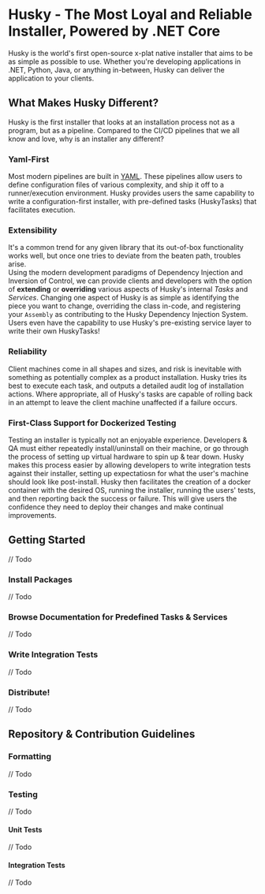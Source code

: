 # Husky - The Most Loyal and Reliable Installer, Powered by .NET Core
Husky is the world's first open-source x-plat native installer that aims to be as simple as possible to use. Whether you're developing applications in .NET, Python, Java, or anything in-between, Husky can deliver the application to your clients.

## What Makes Husky Different?
Husky is the first installer that looks at an installation process not as a program, but as a pipeline. Compared to the CI/CD pipelines that we all know and love, why is an installer any different?

### Yaml-First
Most modern pipelines are built in [YAML](https://yaml.org/). These pipelines allow users to define configuration files of various complexity, and ship it off to a runner/execution environment. Husky provides users the same capability to write a configuration-first installer, with pre-defined tasks (HuskyTasks) that facilitates execution.

### Extensibility
It's a common trend for any given library that its out-of-box functionality works well, but once one tries to deviate from the beaten path, troubles arise.  
Using the modern development paradigms of Dependency Injection and Inversion of Control, we can provide clients and developers with the option of **extending** or **overriding** various aspects of Husky's internal *Tasks* and *Services*. Changing one aspect of Husky is as simple as identifying the piece you want to change, overriding the class in-code, and registering your `Assembly` as contributing to the Husky Dependency Injection System. Users even have the capability to use Husky's pre-existing service layer to write their own HuskyTasks!

### Reliability
Client machines come in all shapes and sizes, and risk is inevitable with something as potentially complex as a product installation. Husky tries its best to execute each task, and outputs a detailed audit log of installation actions. Where appropriate, all of Husky's tasks are capable of rolling back in an attempt to leave the client machine unaffected if a failure occurs.

### First-Class Support for Dockerized Testing
Testing an installer is typically not an enjoyable experience. Developers & QA must either repeatedly install/uninstall on their machine, or go through the process of setting up virtual hardware to spin up & tear down. Husky makes this process easier by allowing developers to write integration tests against their installer, setting up expectatiosn for what the user's machine should look like post-install. Husky then facilitates the creation of a docker container with the desired OS, running the installer, running the users' tests, and then reporting back the success or failure. This will give users the confidence they need to deploy their changes and make continual improvements.

## Getting Started
// Todo

### Install Packages
// Todo

### Browse Documentation for Predefined Tasks & Services
// Todo

### Write Integration Tests
// Todo

### Distribute!
// Todo

## Repository & Contribution Guidelines

### Formatting
// Todo

### Testing
// Todo

#### Unit Tests
// Todo

#### Integration Tests
// Todo
